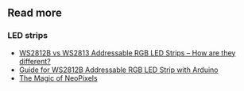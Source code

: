 

## Read more

### LED strips
* [WS2812B vs WS2813 Addressable RGB LED Strips – How are they different?](https://www.seeedstudio.com/blog/2019/02/14/ws2812b-vs-ws2813-addressable-rgb-led-strips-how-are-they-different/)
* [Guide for WS2812B Addressable RGB LED Strip with Arduino](https://randomnerdtutorials.com/guide-for-ws2812b-addressable-rgb-led-strip-with-arduino/)
* [The Magic of NeoPixels](https://learn.adafruit.com/adafruit-neopixel-uberguide)